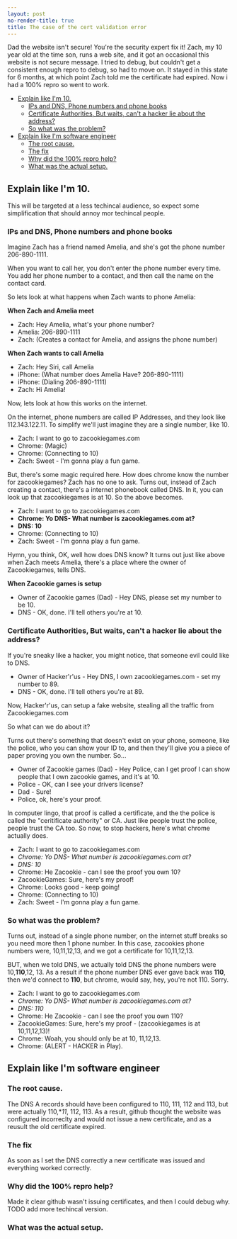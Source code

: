 ```yaml
---
layout: post
no-render-title: true
title: The case of the cert validation error
---
```


Dad the website isn't secure! You're the security expert fix it! Zach, my 10 year old at the time son, runs a web site, and it got an occasional this website is not secure message. I tried to debug, but couldn't get a consistent enough repro to debug, so had to move on. It stayed in this state for 6 months, at which point Zach told me the certificate had expired. Now i had a 100% repro so went to work.

<!-- prettier-ignore-start -->
<!-- vim-markdown-toc GFM -->

- [Explain like I'm 10.](#explain-like-im-10)
    - [IPs and DNS, Phone numbers and phone books](#ips-and-dns-phone-numbers-and-phone-books)
    - [Certificate Authorities, But waits, can't a hacker lie about the address?](#certificate-authorities-but-waits-cant-a-hacker-lie-about-the-address)
    - [So what was the problem?](#so-what-was-the-problem)
- [Explain like I'm software engineer](#explain-like-im-software-engineer)
    - [The root cause.](#the-root-cause)
    - [The fix](#the-fix)
    - [Why did the 100% repro help?](#why-did-the-100-repro-help)
    - [What was the actual setup.](#what-was-the-actual-setup)

<!-- vim-markdown-toc -->
<!-- prettier-ignore-end -->

## Explain like I'm 10.

This will be targeted at a less techincal audience, so expect some simplification that should annoy mor techincal people.

### IPs and DNS, Phone numbers and phone books

Imagine Zach has a friend named Amelia, and she's got the phone number 206-890-1111.

When you want to call her, you don't enter the phone number every time. You add her phone number to a contact, and then call the name on the contact card.

So lets look at what happens when Zach wants to phone Amelia:

**When Zach and Amelia meet**

- Zach: Hey Amelia, what's your phone number?
- Amelia: 206-890-1111
- Zach: (Creates a contact for Amelia, and assigns the phone number)

**When Zach wants to call Amelia**

- Zach: Hey Siri, call Amelia
- iPhone: (What number does Amelia Have? 206-890-1111)
- iPhone: (Dialing 206-890-1111)
- Zach: Hi Amelia!

Now, lets look at how this works on the internet.

On the internet, phone numbers are called IP Addresses, and they look like 112.143.122.11. To simplify we'll just imagine they are a single number, like 10.

- Zach: I want to go to zacookiegames.com
- Chrome: (Magic)
- Chrome: (Connecting to 10)
- Zach: Sweet - I'm gonna play a fun game.

But, there's some magic required here. How does chrome know the number for zacookiegames? Zach has no one to ask. Turns out, instead of Zach creating a contact, there's a internet phonebook called DNS. In it, you can look up that zacookiegames is at 10. So the above becomes.

- Zach: I want to go to zacookiegames.com
- **Chrome: Yo DNS- What number is zacookiegames.com at?**
- **DNS: 10**
- Chrome: (Connecting to 10)
- Zach: Sweet - I'm gonna play a fun game.

Hymn, you think, OK, well how does DNS know? It turns out just like above when Zach meets Amelia, there's a place where the owner of Zacookiegames, tells DNS.

**When Zacookie games is setup**

- Owner of Zacookie games (Dad) - Hey DNS, please set my number to be 10.
- DNS - OK, done. I'll tell others you're at 10.

### Certificate Authorities, But waits, can't a hacker lie about the address?

If you're sneaky like a hacker, you might notice, that someone evil could like to DNS.

- Owner of Hacker'r'us - Hey DNS, I own zacookiegames.com - set my number to 89.
- DNS - OK, done. I'll tell others you're at 89.

Now, Hacker'r'us, can setup a fake website, stealing all the traffic from Zacookiegames.com

So what can we do about it?

Turns out there's something that doesn't exist on your phone, someone, like the police, who you can show your ID to, and then they'll give you a piece of paper proving you own the number. So...

- Owner of Zacookie games (Dad) - Hey Police, can I get proof I can show people that I own zacookie games, and it's at 10.
- Police - OK, can I see your drivers license?
- Dad - Sure!
- Police, ok, here's your proof.

In computer lingo, that proof is called a certificate, and the the police is called the "ceritificate authority" or CA. Just like people trust the police, people trust the CA too. So now, to stop hackers, here's what chrome actually does.

- Zach: I want to go to zacookiegames.com
- _Chrome: Yo DNS- What number is zacookiegames.com at?_
- _DNS: 10_
- Chrome: He Zacookie - can I see the proof you own 10?
- ZacookieGames: Sure, here's my proof!
- Chrome: Looks good - keep going!
- Chrome: (Connecting to 10)
- Zach: Sweet - I'm gonna play a fun game.

### So what was the problem?

Turns out, instead of a single phone number, on the internet stuff breaks so you need more then 1 phone number. In this case, zacookies phone numbers were, 10,11,12,13, and we got a certificate for 10,11,12,13.

BUT, when we told DNS, we actually told DNS the phone numbers were 10,**110**,12, 13. As a result if the phone number DNS ever gave back was **110**, then we'd connect to **110**, but chrome, would say, hey, you're not 110. Sorry.

- Zach: I want to go to zacookiegames.com
- _Chrome: Yo DNS- What number is zacookiegames.com at?_
- _DNS: 110_
- Chrome: He Zacookie - can I see the proof you own 110?
- ZacookieGames: Sure, here's my proof - (zacookiegames is at 10,11,12,13)!
- Chrome: Woah, you should only be at 10, 11,12,13.
- Chrome: (ALERT - HACKER in Play).

## Explain like I'm software engineer

### The root cause.

The DNS A records should have been configured to 110, 111, 112 and 113, but were actually 110,\*_11_, 112, 113. As a result, github thought the website was configured incorreclty and would not issue a new certificate, and as a reusult the old certificate expired.

### The fix

As soon as I set the DNS correctly a new certificate was issued and everything worked correctly.

### Why did the 100% repro help?

Made it clear github wasn't issuing certificates, and then I could debug why. TODO add more techincal version.

### What was the actual setup.

